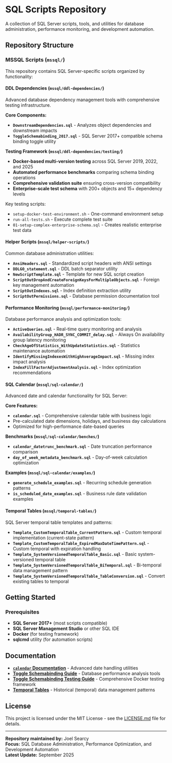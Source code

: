 # SQL Scripts Repository

A collection of SQL Server scripts, tools, and utilities for database administration, performance monitoring, and development automation.

## Repository Structure

### MSSQL Scripts (`mssql/`)

This repository contains SQL Server-specific scripts organized by functionality:

#### DDL Dependencies (`mssql/ddl-dependencies/`)

Advanced database dependency management tools with comprehensive testing infrastructure.

**Core Components:**
- **`DownstreamDependencies.sql`** - Analyzes object dependencies and downstream impacts
- **`ToggleSchemabinding_2017.sql`** - SQL Server 2017+ compatible schema binding toggle utility

**Testing Framework (`mssql/ddl-dependencies/testing/`)**
- **Docker-based multi-version testing** across SQL Server 2019, 2022, and 2025
- **Automated performance benchmarks** comparing schema binding operations
- **Comprehensive validation suite** ensuring cross-version compatibility
- **Enterprise-scale test schema** with 200+ objects and 15+ dependency levels

Key testing scripts:
- `setup-docker-test-environment.sh` - One-command environment setup
- `run-all-tests.sh` - Execute complete test suite
- `01-setup-complex-enterprise-schema.sql` - Creates realistic enterprise test data

#### Helper Scripts (`mssql/helper-scripts/`)

Common database administration utilities:

- **`AnsiHeaders.sql`** - Standardized script headers with ANSI settings
- **`DDLGO_statement.sql`** - DDL batch separator utility
- **`NewScriptTemplate.sql`** - Template for new SQL script creation
- **`ScriptOutDropAndCreateForeignKeysForMultipleObjects.sql`** - Foreign key management automation
- **`ScriptOutIndexes.sql`** - Index definition extraction utility
- **`ScriptOutPermissions.sql`** - Database permission documentation tool

#### Performance Monitoring (`mssql/performance-monitoring/`)

Database performance analysis and optimization tools:

- **`ActiveQueries.sql`** - Real-time query monitoring and analysis
- **`AvailabilityGroup_HADR_SYNC_COMMIT_delay.sql`** - Always On availability group latency monitoring
- **`CheckAgeOfStatistics_WithUpdateStatistics.sql`** - Statistics maintenance automation
- **`IdentifyMissingIndexesWithHighAverageImpact.sql`** - Missing index impact analysis
- **`IndexFillFactorAdjustmentAnalysis.sql`** - Index optimization recommendations

#### SQL Calendar (`mssql/sql-calendar/`)

Advanced date and calendar functionality for SQL Server:

**Core Features:**
- **`calendar.sql`** - Comprehensive calendar table with business logic
- Pre-calculated date dimensions, holidays, and business day calculations
- Optimized for high-performance date-based queries

**Benchmarks (`mssql/sql-calendar/benches/`)**
- **`calendar_datetrunc_benchmark.sql`** - Date truncation performance comparison
- **`day_of_week_metadata_benchmark.sql`** - Day-of-week calculation optimization

**Examples (`mssql/sql-calendar/examples/`)**
- **`generate_schedule_examples.sql`** - Recurring schedule generation patterns
- **`is_scheduled_date_examples.sql`** - Business rule date validation examples

#### Temporal Tables (`mssql/temporal-tables/`)

SQL Server temporal table templates and patterns:

- **`Template_CustomTemporalTable_CurrentPattern.sql`** - Custom temporal implementation (current-state pattern)
- **`Template_CustomTemporalTable_ExpiredMaxDateTimePattern.sql`** - Custom temporal with expiration handling
- **`Template_SystemVersionedTemporalTable_Basic.sql`** - Basic system-versioned temporal table
- **`Template_SystemVersionedTemporalTable_BiTemporal.sql`** - Bi-temporal data management pattern
- **`Template_SystemVersionedTemporalTable_TableConversion.sql`** - Convert existing tables to temporal

## Getting Started

### Prerequisites

- **SQL Server 2017+** (most scripts compatible)
- **SQL Server Management Studio** or other SQL IDE
- **Docker** (for testing framework)
- **sqlcmd** utility (for automation scripts)

## Documentation

- **[`calendar` Documentation](mssql/sql-calendar/README.md)** - Advanced date handling utilities
- **[Toggle Schemabinding Guide](mssql/ddl-dependencies/README.md)** - Database performance analysis tools
- **[Toggle Schemabinding Testing Guide](mssql/ddl-dependencies/testing/README.md)** - Comprehensive Docker testing framework
- **[Temporal Tables](mssql/temporal-tables/)** - Historical (temporal) data management patterns

## License

This project is licensed under the MIT License - see the [LICENSE.md](LICENSE.md) file for details.

---

**Repository maintained by:** Joel Searcy  
**Focus:** SQL Database Administration, Performance Optimization, and Development Automation  
**Latest Update:** September 2025